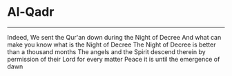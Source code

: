 # Al-Qadr
---
Indeed, We sent the Qur'an down during the Night of Decree
And what can make you know what is the Night of Decree
The Night of Decree is better than a thousand months
The angels and the Spirit descend therein by permission of their Lord for every matter
Peace it is until the emergence of dawn

